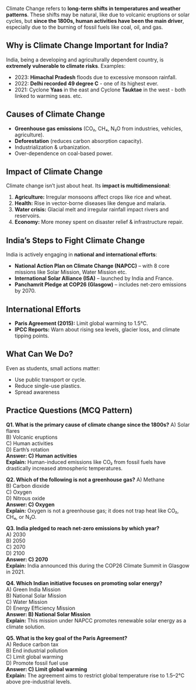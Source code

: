 Climate Change refers to **long-term shifts in temperatures and weather patterns**. These shifts may be natural, like due to volcanic eruptions or solar cycles, but **since the 1800s, human activities have been the main driver**, especially due to the burning of fossil fuels like coal, oil, and gas.
## Why is Climate Change Important for India?
India, being a developing and agriculturally dependent country, is **extremely vulnerable to climate risks**.
Examples:
- 2023: **Himachal Pradesh** floods due to excessive monsoon rainfall.
- 2022: **Delhi recorded 49 degree C** - one of its highest ever.
- 2021: Cyclone **Yaas** in the east and Cyclone **Tauktae**  in the west - both linked to warming seas. etc. 
## Causes of Climate Change
- **Greenhouse gas emissions** (CO₂, CH₄, N₂O from industries, vehicles, agriculture).
- **Deforestation** (reduces carbon absorption capacity).
- Industrialization & urbanization.
- Over-dependence on coal-based power.
## Impact of Climate Change
Climate change isn’t just about heat. Its **impact is multidimensional**:
1. **Agriculture:** Irregular monsoons affect crops like rice and wheat.
2. **Health:** Rise in vector-borne diseases like dengue and malaria.
3. **Water crisis:** Glacial melt and irregular rainfall impact rivers and reservoirs.
4. **Economy:** More money spent on disaster relief & infrastructure repair.
## India’s Steps to Fight Climate Change
India is actively engaging in **national and international efforts**:
- **National Action Plan on Climate Change (NAPCC)** – with 8 core missions like Solar Mission, Water Mission etc.
- **International Solar Alliance (ISA)** – launched by India and France.
- **Panchamrit Pledge at COP26 (Glasgow)** – includes net-zero emissions by 2070.
## International Efforts
- **Paris Agreement (2015):** Limit global warming to 1.5°C.
- **IPCC Reports:** Warn about rising sea levels, glacier loss, and climate tipping points.
## What Can We Do?
Even as students, small actions matter:
- Use public transport or cycle.
- Reduce single-use plastics.
- Spread awareness

## Practice Questions (MCQ Pattern)
**Q1. What is the primary cause of climate change since the 1800s?**
A) Solar flares  
B) Volcanic eruptions  
C) Human activities  
D) Earth’s rotation  
**Answer: C) Human activities**  
**Explain:** Human-induced emissions like CO₂ from fossil fuels have drastically increased atmospheric temperatures.

**Q2. Which of the following is not a greenhouse gas?**
A) Methane  
B) Carbon dioxide  
C) Oxygen  
D) Nitrous oxide  
**Answer: C) Oxygen**  
**Explain:** Oxygen is not a greenhouse gas; it does not trap heat like CO₂, CH₄, or N₂O.

**Q3. India pledged to reach net-zero emissions by which year?**  
A) 2030  
B) 2050  
C) 2070  
D) 2100  
**Answer: C) 2070**  
**Explain:** India announced this during the COP26 Climate Summit in Glasgow in 2021.

**Q4. Which Indian initiative focuses on promoting solar energy?**  
A) Green India Mission  
B) National Solar Mission  
C) Water Mission  
D) Energy Efficiency Mission  
**Answer: B) National Solar Mission**  
**Explain:** This mission under NAPCC promotes renewable solar energy as a climate solution.

**Q5. What is the key goal of the Paris Agreement?**  
A) Reduce carbon tax  
B) End industrial pollution  
C) Limit global warming  
D) Promote fossil fuel use  
**Answer: C) Limit global warming**  
**Explain:** The agreement aims to restrict global temperature rise to 1.5–2°C above pre-industrial levels.